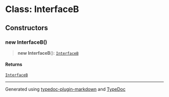# Class: InterfaceB

## Constructors

### new InterfaceB()

> **new InterfaceB**(): [`InterfaceB`](InterfaceB.md)

#### Returns

[`InterfaceB`](InterfaceB.md)

***

Generated using [typedoc-plugin-markdown](https://www.npmjs.com/package/typedoc-plugin-markdown) and [TypeDoc](https://typedoc.org/)

